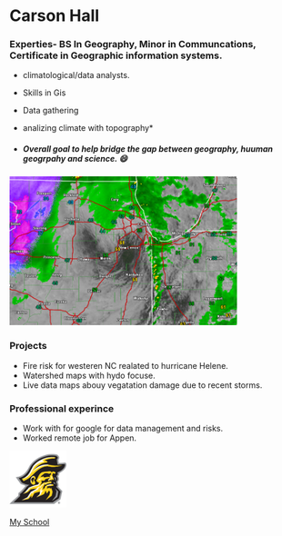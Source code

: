 # Carson Hall

### Experties- BS In Geography, Minor in Communcations, Certificate in Geographic information systems.
+ climatological/data analysts.
 + Skills in Gis
  + Data gathering
  +  analizing climate with topography*

 + ##### Overall goal to help bridge the gap between geography, huuman geogrpahy and science.  :smile:

  <img src="Img/Lenox.png" width="400"> 


### Projects 
+ Fire risk for westeren NC realated to hurricane Helene.
+ Watershed maps with hydo focuse.
+ Live data maps abouy vegatation damage due to recent storms.  


### Professional experince 
+ Work with for google for data management and risks. 
+ Worked remote job for Appen.

<img src="Img/Dude.png" width="100"> 

<a href="https://www.appstate.edu/">My School</a>

